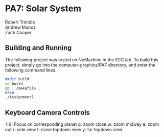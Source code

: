 # PA7: Solar System

Robert Trimble  
Andrew Munoz  
Zach Cooper  

## Building and Running
The following project was tested on NoMachine in the ECC lab. To build this project, 
simply go into the computer-graphics/PA7 directory, and enter the following command lines.

```bash
mkdir build
cd build
cp ../makefile .
make
./Assignment7
```

## Keyboard Camera Controls
1-9: Focus on corresponding planet
q: zoom close
w: zoom midway
e: zoom out
r: side view
t: close topdown view
y: far topdown view
